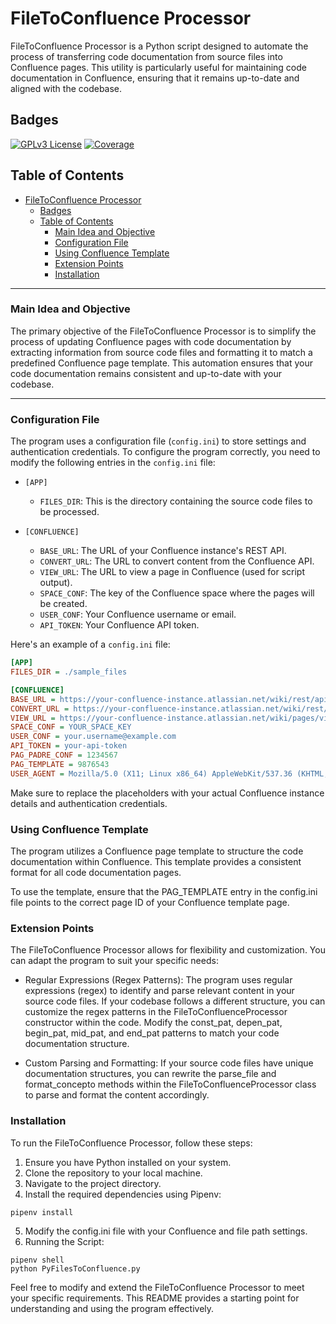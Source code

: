 # FileToConfluence Processor

FileToConfluence Processor is a Python script designed to automate the process of transferring code documentation from source files into Confluence pages. This utility is particularly useful for maintaining code documentation in Confluence, ensuring that it remains up-to-date and aligned with the codebase.
## Badges
[![GPLv3 License](https://img.shields.io/badge/License-GPL%20v3-yellow.svg)](https://opensource.org/licenses/)
[![Coverage](https://img.shields.io/gitlab/coverage/fscheu/PyFilesToConfluence/master)](https://opensource.org/licenses/)

## Table of Contents
- [FileToConfluence Processor](#filetoconfluence-processor)
  - [Badges](#badges)
  - [Table of Contents](#table-of-contents)
    - [Main Idea and Objective](#main-idea-and-objective)
    - [Configuration File](#configuration-file)
    - [Using Confluence Template](#using-confluence-template)
    - [Extension Points](#extension-points)
    - [Installation](#installation)

---

### Main Idea and Objective

The primary objective of the FileToConfluence Processor is to simplify the process of updating Confluence pages with code documentation by extracting information from source code files and formatting it to match a predefined Confluence page template. This automation ensures that your code documentation remains consistent and up-to-date with your codebase.

---

### Configuration File

The program uses a configuration file (`config.ini`) to store settings and authentication credentials. To configure the program correctly, you need to modify the following entries in the `config.ini` file:

- `[APP]`
  - `FILES_DIR`: This is the directory containing the source code files to be processed.

- `[CONFLUENCE]`
  - `BASE_URL`: The URL of your Confluence instance's REST API.
  - `CONVERT_URL`: The URL to convert content from the Confluence API.
  - `VIEW_URL`: The URL to view a page in Confluence (used for script output).
  - `SPACE_CONF`: The key of the Confluence space where the pages will be created.
  - `USER_CONF`: Your Confluence username or email.
  - `API_TOKEN`: Your Confluence API token.

Here's an example of a `config.ini` file:

```ini
[APP]
FILES_DIR = ./sample_files

[CONFLUENCE]
BASE_URL = https://your-confluence-instance.atlassian.net/wiki/rest/api/
CONVERT_URL = https://your-confluence-instance.atlassian.net/wiki/rest/api/contentbody/convert
VIEW_URL = https://your-confluence-instance.atlassian.net/wiki/pages/viewpage.action?pageId=
SPACE_CONF = YOUR_SPACE_KEY
USER_CONF = your.username@example.com
API_TOKEN = your-api-token
PAG_PADRE_CONF = 1234567
PAG_TEMPLATE = 9876543
USER_AGENT = Mozilla/5.0 (X11; Linux x86_64) AppleWebKit/537.36 (KHTML, like Gecko) Chrome/48.0.2564.82 Safari/537.36
```

Make sure to replace the placeholders with your actual Confluence instance details and authentication credentials.

### Using Confluence Template
The program utilizes a Confluence page template to structure the code documentation within Confluence. This template provides a consistent format for all code documentation pages.

To use the template, ensure that the PAG_TEMPLATE entry in the config.ini file points to the correct page ID of your Confluence template page.

### Extension Points
The FileToConfluence Processor allows for flexibility and customization. You can adapt the program to suit your specific needs:

* Regular Expressions (Regex Patterns): The program uses regular expressions (regex) to identify and parse relevant content in your source code files. If your codebase follows a different structure, you can customize the regex patterns in the FileToConfluenceProcessor constructor within the code. Modify the const_pat, depen_pat, begin_pat, mid_pat, and end_pat patterns to match your code documentation structure.

* Custom Parsing and Formatting: If your source code files have unique documentation structures, you can rewrite the parse_file and format_concepto methods within the FileToConfluenceProcessor class to parse and format the content accordingly.

### Installation
To run the FileToConfluence Processor, follow these steps:

1. Ensure you have Python installed on your system.
2. Clone the repository to your local machine.
3. Navigate to the project directory.
4. Install the required dependencies using Pipenv:
```shell
pipenv install
```
5. Modify the config.ini file with your Confluence and file path settings.
6. Running the Script:
```shell
pipenv shell
python PyFilesToConfluence.py
```
Feel free to modify and extend the FileToConfluence Processor to meet your specific requirements. This README provides a starting point for understanding and using the program effectively.